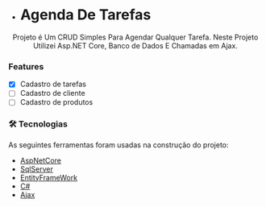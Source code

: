 * # Agenda De Tarefas 

<p align="center">Projeto é Um CRUD Simples Para Agendar Qualquer Tarefa.
Neste Projeto Utilizei Asp.NET Core, Banco de Dados E Chamadas em Ajax.</p>

### Features

- [x] Cadastro de tarefas
- [ ] Cadastro de cliente
- [ ] Cadastro de produtos

### 🛠 Tecnologias

As seguintes ferramentas foram usadas na construção do projeto:

- [AspNetCore](https://dotnet.microsoft.com/en-us/apps/aspnet)
- [SqlServer](https://www.microsoft.com/pt-br/sql-server/sql-server-2019)
- [EntityFrameWork](https://docs.microsoft.com/pt-br/ef/core/)
- [C#](https://docs.microsoft.com/pt-br/dotnet/csharp/)
- [Ajax](https://developer.mozilla.org/pt-BR/docs/Web/Guide/AJAX)